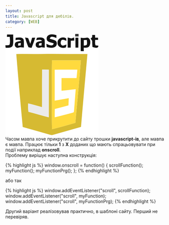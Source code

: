 ```yaml
---
layout: post
title: Javascript для дебілів.
category: [WEB]
---
```


![atom logo](/assets/media/js.svg?style=head)  
Часом мавпа хоче прикрутити до сайту трошки **javascript-ів**, але мавпа є мавпа. Працює тільки **1** з **Х** доданих що мають спрацьовувати при події наприклад **onscroll**. <!--more-->  
Проблему вирішує наступна конструкція:

{% highlight js %}
window.onscroll = function() {
    scrollFunction();
    myFunction();
    myFunctionPrg();
};
{% endhighlight %}

або так

{% highlight js %}
window.addEventListener("scroll", scrollFunction);
window.addEventListener("scroll", myFunction);
window.addEventListener("scroll", myFunctionPrg);
{% endhighlight %}

Другий варіант реалізовував практично, в шаблоні сайту. Перший не перевіряв.
